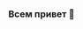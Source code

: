 ### Всем привет 👋

<!--
**vandalsvq/vandalsvq** is a ✨ _special_ ✨ repository because its `README.md` (this file) appears on your GitHub profile.

Я обязательно про себя напишу чуть больше чем:

- 🔭 Я руководитель компании ООО "ПрогТехБизнес"
- 🌱 Я увлекаюсь разработкой
- 👯 Ищу людей, желающий разрабатывать в 1С больше чем кнопочки и формочки
- 💬 Спроси меня как и попадешь к нам в команду
- 😄 Увлекаюсь кроссифтом ))))
- ⚡ Пожалуй хватит...
-->
